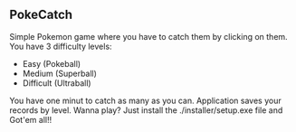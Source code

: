 ## PokeCatch
Simple Pokemon game where you have to catch them by clicking on them.
You have 3 difficulty levels: 
* Easy (Pokeball)
* Medium (Superball)
* Difficult (Ultraball)

You have one minut to catch as many as you can. Application saves your records by level.
Wanna play? Just install the ./installer/setup.exe file and Got'em all!!
